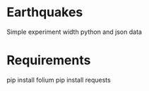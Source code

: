 # Earthquakes
Simple experiment width python and json data

# Requirements
pip install folium
pip install requests
